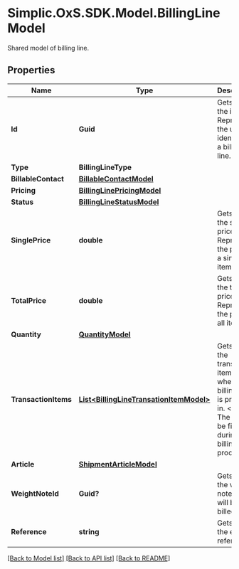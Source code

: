 # Simplic.OxS.SDK.Model.BillingLineModel
Shared model of billing line.

## Properties

Name | Type | Description | Notes
------------ | ------------- | ------------- | -------------
**Id** | **Guid** | Gets or sets the id.  &lt;br&gt;  Represents the unique identifier of a billing line.   | [optional] 
**Type** | **BillingLineType** |  | [optional] 
**BillableContact** | [**BillableContactModel**](BillableContactModel.md) |  | [optional] 
**Pricing** | [**BillingLinePricingModel**](BillingLinePricingModel.md) |  | [optional] 
**Status** | [**BillingLineStatusModel**](BillingLineStatusModel.md) |  | [optional] 
**SinglePrice** | **double** | Gets or sets the single price.  &lt;br&gt;  Represents the price of a single item.   | [optional] 
**TotalPrice** | **double** | Gets or sets the total price.  &lt;br&gt;  Represents the price of all items.   | [optional] 
**Quantity** | [**QuantityModel**](QuantityModel.md) |  | [optional] 
**TransactionItems** | [**List&lt;BillingLineTransationItemModel&gt;**](BillingLineTransationItemModel.md) | Gets or sets the transaction items where the billing line is present in.  &lt;br&gt;  The list will be filled during the billing process.   | [optional] 
**Article** | [**ShipmentArticleModel**](ShipmentArticleModel.md) |  | [optional] 
**WeightNoteId** | **Guid?** | Gets or sets the weight note id that will be billed | [optional] 
**Reference** | **string** | Gets or sets the external reference. | [optional] 

[[Back to Model list]](../README.md#documentation-for-models) [[Back to API list]](../README.md#documentation-for-api-endpoints) [[Back to README]](../README.md)

